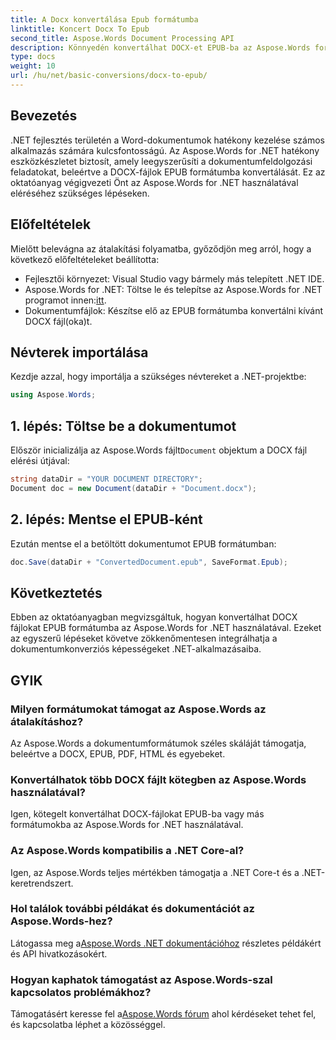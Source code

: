 ```yaml
---
title: A Docx konvertálása Epub formátumba
linktitle: Koncert Docx To Epub
second_title: Aspose.Words Document Processing API
description: Könnyedén konvertálhat DOCX-et EPUB-ba az Aspose.Words for .NET segítségével. Kövesse oktatóanyagunkat a .NET-alkalmazásokba való zökkenőmentes integráció érdekében.
type: docs
weight: 10
url: /hu/net/basic-conversions/docx-to-epub/
---
```

## Bevezetés

.NET fejlesztés területén a Word-dokumentumok hatékony kezelése számos alkalmazás számára kulcsfontosságú. Az Aspose.Words for .NET hatékony eszközkészletet biztosít, amely leegyszerűsíti a dokumentumfeldolgozási feladatokat, beleértve a DOCX-fájlok EPUB formátumba konvertálását. Ez az oktatóanyag végigvezeti Önt az Aspose.Words for .NET használatával eléréséhez szükséges lépéseken.

## Előfeltételek

Mielőtt belevágna az átalakítási folyamatba, győződjön meg arról, hogy a következő előfeltételeket beállította:
- Fejlesztői környezet: Visual Studio vagy bármely más telepített .NET IDE.
- Aspose.Words for .NET: Töltse le és telepítse az Aspose.Words for .NET programot innen:[itt](https://releases.aspose.com/words/net/).
- Dokumentumfájlok: Készítse elő az EPUB formátumba konvertálni kívánt DOCX fájl(oka)t.

## Névterek importálása

Kezdje azzal, hogy importálja a szükséges névtereket a .NET-projektbe:

```csharp
using Aspose.Words;
```

## 1. lépés: Töltse be a dokumentumot

 Először inicializálja az Aspose.Words fájlt`Document` objektum a DOCX fájl elérési útjával:

```csharp
string dataDir = "YOUR DOCUMENT DIRECTORY";
Document doc = new Document(dataDir + "Document.docx");
```

## 2. lépés: Mentse el EPUB-ként

Ezután mentse el a betöltött dokumentumot EPUB formátumban:

```csharp
doc.Save(dataDir + "ConvertedDocument.epub", SaveFormat.Epub);
```

## Következtetés

Ebben az oktatóanyagban megvizsgáltuk, hogyan konvertálhat DOCX fájlokat EPUB formátumba az Aspose.Words for .NET használatával. Ezeket az egyszerű lépéseket követve zökkenőmentesen integrálhatja a dokumentumkonverziós képességeket .NET-alkalmazásaiba.

## GYIK

### Milyen formátumokat támogat az Aspose.Words az átalakításhoz?
Az Aspose.Words a dokumentumformátumok széles skáláját támogatja, beleértve a DOCX, EPUB, PDF, HTML és egyebeket.

### Konvertálhatok több DOCX fájlt kötegben az Aspose.Words használatával?
Igen, kötegelt konvertálhat DOCX-fájlokat EPUB-ba vagy más formátumokba az Aspose.Words for .NET használatával.

### Az Aspose.Words kompatibilis a .NET Core-al?
Igen, az Aspose.Words teljes mértékben támogatja a .NET Core-t és a .NET-keretrendszert.

### Hol találok további példákat és dokumentációt az Aspose.Words-hez?
 Látogassa meg a[Aspose.Words .NET dokumentációhoz](https://reference.aspose.com/words/net/) részletes példákért és API hivatkozásokért.

### Hogyan kaphatok támogatást az Aspose.Words-szal kapcsolatos problémákhoz?
 Támogatásért keresse fel a[Aspose.Words fórum](https://forum.aspose.com/c/words/8) ahol kérdéseket tehet fel, és kapcsolatba léphet a közösséggel.
